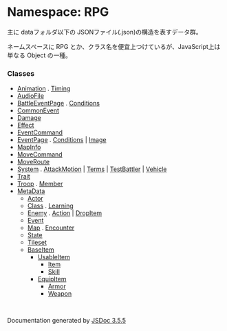 # Namespace: RPG

 主に dataフォルダ以下の JSONファイル(.json)の構造を表すデータ群。

ネームスペースに RPG とか、クラス名を便宜上つけているが、JavaScript上は単なる Object の一種。

### Classes

* [Animation](RPG.Animation.md) . [Timing](RPG.Animation.Timing.md)
* [AudioFile](RPG.AudioFile.md)
* [BattleEventPage](RPG.BattleEventPage.md) . [Conditions](RPG.BattleEventPage.Conditions.md)
* [CommonEvent](RPG.CommonEvent.md)
* [Damage](RPG.Damage.md)
* [Effect](RPG.Effect.md)
* [EventCommand](RPG.EventCommand.md)
* [EventPage](RPG.EventPage.md) . [Conditions](RPG.EventPage.Conditions.md) \| [Image](RPG.EventPage.Image.md)
* [MapInfo](RPG.MapInfo.md)
* [MoveCommand](RPG.MoveCommand.md)
* [MoveRoute](RPG.MoveRoute.md)
* [System](RPG.System.md) . [AttackMotion](RPG.System.AttackMotion.md) \| [Terms](RPG.System.Terms.md) \| [TestBattler](RPG.System.TestBattler.md) \| [Vehicle](RPG.System.Vehicle.md)
* [Trait](RPG.Trait.md)
* [Troop](RPG.Troop.md) . [Member](RPG.Troop.Member.md)
* [MetaData](RPG.MetaData.md)
	* [Actor](RPG.Actor.md)
	* [Class](RPG.Class.md) . [Learning](RPG.Class.Learning.md)
	* [Enemy](RPG.Enemy.md) . [Action](RPG.Enemy.Action.md) \| [DropItem](RPG.Enemy.DropItem.md)
	* [Event](RPG.Event.md)
	* [Map](RPG.Map.md) . [Encounter](RPG.Map.Encounter.md)
	* [State](RPG.State.md)
	* [Tileset](RPG.Tileset.md)
	* [BaseItem](RPG.BaseItem.md)
		* [UsableItem](RPG.UsableItem.md)
			* [Item](RPG.Item.md)
			* [Skill](RPG.Skill.md)
		* [EquipItem](RPG.EquipItem.md)
			* [Armor](RPG.Armor.md)
			* [Weapon](RPG.Weapon.md)

 <br>

  Documentation generated by [JSDoc 3.5.5](https:\|\|github.com\|jsdoc3\|jsdoc)
